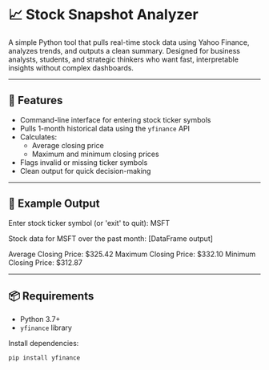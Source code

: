 # 📈 Stock Snapshot Analyzer

A simple Python tool that pulls real-time stock data using Yahoo Finance, analyzes trends, and outputs a clean summary. Designed for business analysts, students, and strategic thinkers who want fast, interpretable insights without complex dashboards.

---

## 🚀 Features

- Command-line interface for entering stock ticker symbols
- Pulls 1-month historical data using the `yfinance` API
- Calculates:
  - Average closing price
  - Maximum and minimum closing prices
- Flags invalid or missing ticker symbols
- Clean output for quick decision-making

---

## 🧪 Example Output

Enter stock ticker symbol (or 'exit' to quit): MSFT

Stock data for MSFT over the past month: [DataFrame output]

Average Closing Price: $325.42 Maximum Closing Price: $332.10 Minimum Closing Price: $312.87


---

## 📦 Requirements

- Python 3.7+
- `yfinance` library

Install dependencies:

```bash
pip install yfinance



